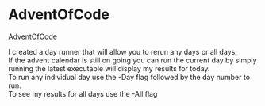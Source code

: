 # AdventOfCode

[AdventOfCode](https://adventofcode.com/)

I created a day runner that will allow you to rerun any days or all days.  
If the advent calendar is still on going you can run the current day by simply running the latest executable will display my results for today.  
To run any individual day use the -Day flag followed by the day number to run.  
To see my results for all days use the -All flag